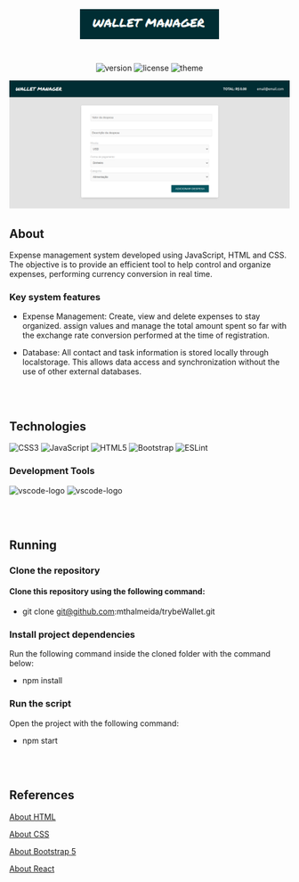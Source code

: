 <div align="center">
  <img width="250" alt="Demo.gif" src="https://github.com/mthalmeida/trybeWallet/blob/main/logo.png" data-hpc="true" class="Box-sc-g0xbh4-0 kzRgrI">
</div>

# 
<div align="center">
  
  ![version](https://img.shields.io/badge/version-1.0.1-blue.svg?longCache=true&style=flat-square)
  ![license](https://img.shields.io/badge/license-MIT-green.svg?longCache=true&style=flat-square)
  ![theme](https://img.shields.io/badge/theme-White---lightgrey.svg?longCache=true&style=flat-square)
  
</div>

<div align="center">
  <img alt="Demo.gif" src="https://github.com/mthalmeida/trybeWallet/blob/main/intro.png" data-hpc="true" class="Box-sc-g0xbh4-0 kzRgrI">
</div>

##  About
Expense management system developed using JavaScript, HTML and CSS. The objective is to provide an efficient tool to help control and organize expenses, performing currency conversion in real time.

### Key system features
- Expense Management: Create, view and delete expenses to stay organized. assign values and manage the total amount spent so far with the exchange rate conversion performed at the time of registration.

- Database: All contact and task information is stored locally through localstorage. This allows data access and synchronization without the use of other external databases.

<br>
<br>

## Technologies
<p display="inline-block">

![CSS3](https://img.shields.io/badge/css3-%231572B6.svg?style=for-the-badge&logo=css3&logoColor=white) ![JavaScript](https://img.shields.io/badge/javascript-%23323330.svg?style=for-the-badge&logo=javascript&logoColor=%23F7DF1E) ![HTML5](https://img.shields.io/badge/html5-%23E34F26.svg?style=for-the-badge&logo=html5&logoColor=white) ![Bootstrap](https://img.shields.io/badge/bootstrap-%23563D7C.svg?style=for-the-badge&logo=bootstrap&logoColor=white) ![ESLint](https://img.shields.io/badge/ESLint-4B3263?style=for-the-badge&logo=eslint&logoColor=white)
</p>

### Development Tools
<p display="inline-block">
  <img width="48" src="https://upload.wikimedia.org/wikipedia/commons/thumb/9/9a/Visual_Studio_Code_1.35_icon.svg/2048px-Visual_Studio_Code_1.35_icon.svg.png" alt="vscode-logo"/>
      
  <img width="48" src="https://w7.pngwing.com/pngs/18/497/png-transparent-black-and-blue-atom-icon-screenshot-react-javascript-responsive-web-design-github-angularjs-github-logo-electric-blue-signage.png" alt="vscode-logo"/>
</p>

<br>
<br>

## Running
### Clone the repository
#### Clone this repository using the following command:
- git clone git@github.com:mthalmeida/trybeWallet.git

### Install project dependencies
Run the following command inside the cloned folder with the command below:
- npm install

### Run the script
Open the project with the following command:
- npm start

<br>
<br>

## References
[About HTML](https://developer.mozilla.org/en-US/docs/Web/HTML/Element)

[About CSS](https://developer.mozilla.org/en-US/docs/Web/CSS)

[About Bootstrap 5](https://getbootstrap.com/docs/5.3/getting-started/introduction/)

[About React](https://pt-br.react.dev/)
